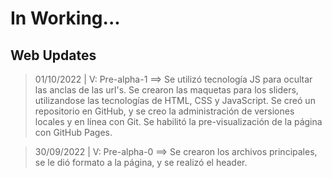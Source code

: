# In Working...

## Web Updates

> 01/10/2022 | V: Pre-alpha-1 ==> Se utilizó tecnología JS para ocultar las anclas de las url's. Se crearon las maquetas para los sliders, utilizandose las tecnologías de HTML, CSS y JavaScript. Se creó un repositorio en GitHub, y se creo la administración de versiones locales y en línea con Git. Se habilitó la pre-visualización de la página con GitHub Pages.

> 30/09/2022 | V: Pre-alpha-0 ==> Se crearon los archivos principales, se le dió formato a la página, y se realizó el header.
